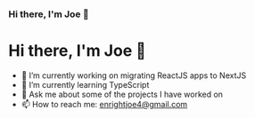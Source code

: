### Hi there, I'm Joe 👋
# Hi there, I'm Joe 👋

- 🔭 I’m currently working on migrating ReactJS apps to NextJS
- 🌱 I’m currently learning TypeScript
- 💬 Ask me about some of the projects I have worked on
- 📫 How to reach me: enrightjoe4@gmail.com

